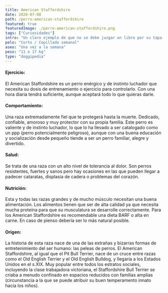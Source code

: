 ```yaml
---
title: American Staffordshire 
date: 2020-07-08
path: /perro-american-staffordshire 
featured: true
featuredImage: ./perro-american-staffordshire.png
tags: ["Curiosidades"]
intro: "Un claro ejemplo de que no se debe juzgar un libro por su tapa, aunque si un día te encuentras en una pelea con este perro, mejor que esté de tu lado." 
pelo: "Corto / Cepillado semanal"
aseo: "Una vez a la semana"
peso: "11 o 17 kg"
type: "doggipedia"
---
```


#### Ejercicio:
El American Staffordshire es un perro enérgico y de instinto luchador que necesita su dosis de entrenamiento o ejercicio para controlarlo. Con una hora diaria tendrá suficiente, aunque aceptará todo lo que quieras darle. 

#### Comportamiento:
Una raza extremadamente fiel que te protegerá hasta la muerte. Dedicado, confiable, amoroso y muy protector con su propia familia. Este perro es valiente y de instinto luchador, lo que lo ha llevado a ser catalogado como un ppp (perro potencialmente peligroso), aunque con una buena educación y socialización desde pequeño tiende a ser un perro familiar, alegre y divertido.

#### Salud:
Se trata de una raza con un alto nivel de tolerancia al dolor. Son perros resistentes, fuertes y sanos pero hay ocasiones en las que pueden llegar a padecer cataratas, displasia de cadera o problemas del corazón.

#### Nutrición:
Esta y todas las razas grandes y de mucho músculo necesitan una buena alimentación. Los alimentos tienen que ser de alta calidad ya que necesita mucha proteína para que su musculatura se desarrolle correctamente. Para los American Staffordshire es recomendable una dieta BARF o alta en carne. En  caso de pienso debería ser lo más natural posible.

#### Origen:
La historia de esta raza nace de una de las extrañas y bizarras formas de entretenimiento del ser humano: las peleas de perros. El American Staffordshire, al igual que el Pit Bull Terrier, nace de un cruce entre razas como el Old English Terrier y el Old English Bulldog, y llegaría a los Estados Unidos en el s.XIX. Muy popular entre todos los estratos sociales, incluyendo la clase trabajadora victoriana, el Staffordshire Bull Terrier se criaba a menudo confinado en espacios reducidos con familias amplias (circunstancia a la que se puede atribuir su buen temperamento innato hacia los niños).
